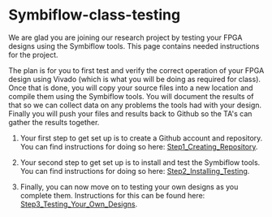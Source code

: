 # Symbiflow-class-testing
We are glad you are joining our research project by testing your FPGA designs using the Symbiflow tools.  This page contains needed instructions for the project.

The plan is for you to first test and verify the correct operation of your FPGA design using Vivado (which is what you will be doing as required for class).  Once that is done, you will copy your source files into a new location and compile them using the Symbiflow tools.  You will document the results of that so we can collect data on any problems the tools had with your design.  Finally you will push your files and results back to Github so the TA's can gather the results together.

1. Your first step to get set up is to create a Github account and repository.  You can find instructions for doing so here: [Step1_Creating_Repository](Setup_And_Tutorials/Step1_Creating_Repository.md).

2. Your second step to get set up is to install and test the Symbiflow tools.  You can find instructions for doing so here: [Step2_Installing_Testing](Setup_And_Tutorials/Step2_Installing_Testing.md).

3. Finally, you can now move on to testing your own designs as you complete them.  Instructions for this can be found here: [Step3_Testing_Your_Own_Designs](Setup_And_Tutorials/Step3_Testing_Your_Own_Designs.md).
